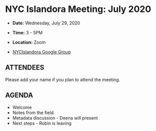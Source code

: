 # NYC Islandora Meeting: July 2020
* **Date:**  Wednesday, July 29, 2020
* **Time:** 3 - 5PM
* **Location:**  Zoom

* [NYCIslandora Google Group](https://groups.google.com/forum/#!forum/nycislandora)

## ATTENDEES
Please add your name if you plan to attend the meeting.

## AGENDA
* Welcome
* Notes from the field
* Metadata discussion - Deena will present
* Next steps  - Robin is leaving
